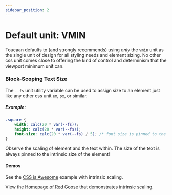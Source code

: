```yaml
---
sidebar_position: 2
---
```


# Default unit: VMIN 

Toucaan defaults to (and strongly recommends) using _only_ the `vmin` unit as the single unit of design for all styling needs and element sizing. No other css unit comes close to offering the kind of control and determinism that the viewport minimum unit can. 

### Block-Scoping Text Size
The `--fs` unit utility variable can be used to assign size to an element just like any other css unit `em`, `px`, or similar. 

##### Example:

```css
.square {
    width: calc(20 * var(--fs));
    height: calc(20 * var(--fs));
    font-size: calc(20 * var(--fs) / 5); /* font size is pinned to the width of the element */
}
```

Observe the scaling of element and the text within. The size of the text is always pinned to the intrinsic size of the element!

#### Demos
See the [CSS is Awesome](https://codepen.io/marvindanig/pen/bGGRZdE) example with intrinsic scaling.

View the [Homepage of Red Goose](https://goose.red) that demonstrates intrinsic scaling.

